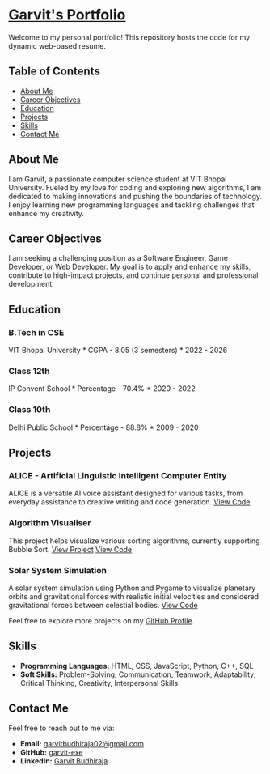# [Garvit's Portfolio](https://garvit-exe.github.io)

Welcome to my personal portfolio! This repository hosts the code for my dynamic web-based resume.

## Table of Contents
- [About Me](#about-me)
- [Career Objectives](#career-objectives)
- [Education](#education)
- [Projects](#projects)
- [Skills](#skills)
- [Contact Me](#contact-me)

## About Me
I am Garvit, a passionate computer science student at VIT Bhopal University. Fueled by my love for coding and exploring new algorithms, I am dedicated to making innovations and pushing the boundaries of technology. I enjoy learning new programming languages and tackling challenges that enhance my creativity.

## Career Objectives
I am seeking a challenging position as a Software Engineer, Game Developer, or Web Developer. My goal is to apply and enhance my skills, contribute to high-impact projects, and continue personal and professional development.

## Education
### B.Tech in CSE
VIT Bhopal University * CGPA - 8.05 (3 semesters) * 2022 - 2026

### Class 12th
IP Convent School * Percentage - 70.4% * 2020 - 2022

### Class 10th
Delhi Public School * Percentage - 88.8% * 2009 - 2020

## Projects
### ALICE - Artificial Linguistic Intelligent Computer Entity
ALICE is a versatile AI voice assistant designed for various tasks, from everyday assistance to creative writing and code generation.
[View Code](https://github.com/garvit-exe/AliceAI)

### Algorithm Visualiser
This project helps visualize various sorting algorithms, currently supporting Bubble Sort.
[View Project](https://garvit-exe.github.io/Algorithm-Visualiser)
[View Code](https://github.com/garvit-exe/Algorithm-Visualiser)

### Solar System Simulation
A solar system simulation using Python and Pygame to visualize planetary orbits and gravitational forces with realistic initial velocities and considered gravitational forces between celestial bodies.
[View Code](https://github.com/garvit-exe/solar-system-simulation)

Feel free to explore more projects on my [GitHub Profile](https://github.com/garvit-exe).

## Skills
- **Programming Languages:** HTML, CSS, JavaScript, Python, C++, SQL
- **Soft Skills:** Problem-Solving, Communication, Teamwork, Adaptability, Critical Thinking, Creativity, Interpersonal Skills

## Contact Me
Feel free to reach out to me via:
- **Email:** [garvitbudhiraja02@gmail.com](mailto:garvitbudhiraja02@gmail.com)
- **GitHub:** [garvit-exe](https://github.com/garvit-exe)
- **LinkedIn:** [Garvit Budhiraja](https://www.linkedin.com/in/garvit-budhiraja/)
